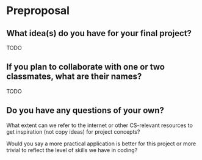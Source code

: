 # Preproposal

## What idea(s) do you have for your final project?

TODO

## If you plan to collaborate with one or two classmates, what are their names?

TODO

## Do you have any questions of your own?

What extent can we refer to the internet or other CS-relevant resources to get inspiration (not copy ideas) for project concepts?

Would you say a more practical application is better for this project or more trivial to reflect the level of skills we have in coding?
